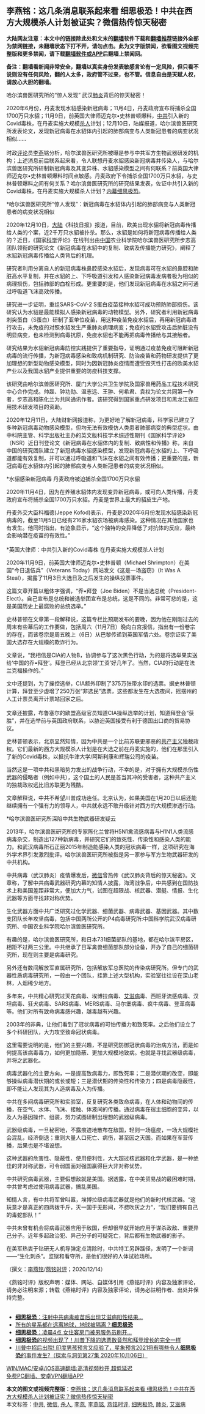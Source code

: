 <h2>李燕铭：这几条消息联系起来看 细思极恐！中共在西方大规模杀人计划被证实？微信热传惊天秘密</h2> <p class="notice"><b>大陆网友注意：本文中的链接除此处和文末的<a href="https://github.com/bannedbook/fanqiang" >翻墙</a>软件下载和<a href="https://github.com/killgcd/justmysocks/blob/master/README.md">翻墙推荐</a>链接外全部为禁网链接，未翻墙状态下打不开，请勿点击。此为文字版禁闻，欲看图文视频完整版和更多禁闻，请下载<a href="https://github.com/bannedbook/fanqiang">翻墙软件或APP</a>后翻墙上禁闻网。</p><p>备注：翻墙看新闻非常安全，翻墙以真实身份发表敏感言论有一定风险，但只看不说则没有任何风险，翻的人太多，政府管不过来，也不管。信息自由是天赋人权，请放心大胆的翻墙。</b></p>  <div class="entry">  <p></p> <p>哈尔滨兽医研究所的&#8220;惊人发现&#8221; 武汉<a href="https://www.bannedbook.org/bnews/tag/%e8%82%ba%e7%82%8e/" class="st_tag internal_tag" rel="tag" title="标签 肺炎 下的日志">肺炎</a>背后的惊天秘密&#65281;</p> <p>   2020年6月份&#65292;丹麦发现水貂感染新冠病毒&#65307;11月4日&#65292;丹麦政府宣布将捕杀全国1700万只水貂&#65307;11月9日&#65292;前英国大律师迈克尔&#8226;史林普顿爆料&#65292;<a href="https://www.bannedbook.org/bnews/tag/%e4%b8%ad%e5%85%b1/" class="st_tag internal_tag" rel="tag" title="标签 中共 下的日志">中共</a>引入新的Covid毒株&#65292;在丹麦实施大规模<a href="https://www.bannedbook.org/bnews/tag/%E6%9D%80%E4%BA%BA/" class="st_tag internal_tag" rel="tag" title="标签 杀人 下的日志">杀人</a>计划&#65307;12月10日&#65292;陆媒报道&#65292;哈尔滨兽医研究所发表论文&#65292;发现新冠病毒在水貂体内引起的肺部病变与人类新冠患者的病变状况相似&#8230;&#8230;<br />&nbsp; <br />时政<span class='wp_keywordlink_affiliate'><a href="https://www.bannedbook.org/bnews/comments/" title="新闻评论" target="_blank">评论</a></span>员<a href="https://www.bannedbook.org/bnews/tag/%e6%9d%8e%e7%87%95/" class="st_tag internal_tag" rel="tag" title="标签 李燕 下的日志">李燕</a>铭分析&#65292;哈尔滨兽医研究所被曝是参与中共军方生物武器研发的机构&#65307;上述消息前后联系起来看&#65292;令人联想丹麦水貂感染新冠病毒并传染人&#65292;与哈尔滨兽医研究所研制新冠病毒及其变异株&#12289;水貂感染模型之间有何联系&#65311;前英国大律师迈克尔&#8226;史林普顿爆料时间点敏感&#12290;丹麦政府下令捕杀全国1700万只水貂&#65292;与史林普顿爆料之间有何关系&#65311;哈尔滨兽医研究所的研究结果发表&#65292;佐证中共引入新的Covid毒株&#65292;在丹麦实施大规模杀人计划&#65311;<span class='wp_keywordlink_affiliate'><a href="https://www.bannedbook.org/bnews/ccpdope/" title="中共高层内幕" target="_blank">内幕</a></span><a href="https://www.bannedbook.org/bnews/tag/%e7%bb%86%e6%80%9d%e6%9e%81%e6%81%90/" class="st_tag internal_tag" rel="tag" title="标签 细思极恐 下的日志">细思极恐</a>&#12290;</p> <p>   *哈尔滨兽医研究所&#8220;惊人发现&#8221;&#65306;新冠病毒在水貂体内引起的肺部病变与人类新冠患者的病变状况相似</p> <p>2020年12月10日&#65292;<span class='wp_keywordlink_affiliate'><a href="https://www.bannedbook.org/" title="大陆" target="_blank">大陆</a></span>&#12298;科技日报&#12299;报道&#65292;目前&#65292;欧美出现水貂将新冠病毒传播给人类的个案&#65292;近2千万只水貂被扑杀&#12290;那么&#65292;水貂是如何将新冠病毒传播给人类的&#65311;近日&#65292;&#12298;国家<span class='wp_keywordlink'><a href="https://www.bannedbook.org/forum11/topic309.html" title="禁片：“科学”的棍子" target="_blank">科学</a></span>评论&#12299;在线刊出由<span class='wp_keywordlink_affiliate'><a href="https://www.bannedbook.org/" title="中国" target="_blank">中国</a></span>农业科学院哈尔滨兽医研究所步志高团队领衔的研究论文&#12298;新冠病毒在水貂中的复制&#12289;致病及传播能力研究&#12299;&#65292;阐释了水貂新冠病毒传播给人类背后的机理&#12290;</p> <p>研究者利用分离自人的新冠病毒株鼻腔感染水貂后&#65292;发现病毒可在水貂的鼻腔和肺脏高水平复制&#65292;并在水貂的上&#12289;下呼吸道引发和人感染新冠病毒发病者极为相似的病理损伤&#65292;包括肺部的血栓形成&#12290;更重要的是&#65292;他们发现新冠病毒在水貂之间可通过呼吸道飞沫高效传播&#12290;</p> <p>研究进一步证明&#65292;重组SARS-CoV-2 S蛋白疫苗接种水貂可成功预防肺部损伤&#12290;该研究认为水貂是最能模拟人感染新冠病毒的动物模型&#12290;另外&#65292;研究者利用新冠病毒刺突蛋白&#65288;S蛋白&#65289;研制了亚单位疫苗&#65292;用这种疫苗免疫水貂后&#65292;再用新冠病毒进行攻击&#65292;未免疫的对照水貂发生严重肺炎病理病变&#65307;免疫的水貂受攻击后肺脏没有明显病变&#65292;也未检测到病毒抗原&#65292;免疫水貂也不能再把病毒传播给与其接触者&#12290;</p> <p>   研究结果为水貂新冠病毒防控实践提供了重要指导&#65292;证明通过疫苗免疫可阻断新冠病毒的流行传播&#65292;为新冠病毒感染和致病机制研究&#12289;防治疫苗和药物研发提供了更加理想的新型动物感染模型&#65292;同时为因新冠肺炎疫情而遭受毁灭性打击的欧美水貂产业以及我国水貂产业提供重要的防疫科技支撑&#12290;</p> <p>该研究由哈尔滨兽医研究所&#12289;厦门大学公共卫生学院及国家兽用药品工程技术研究中心合作完成&#12290;帅磊&#12289;钟功勋&#12289;温志远&#12289;王翀&#12289;何希君&#12289;袁权为论文共同第一作者&#65292;步志高和陈化兰为共同通讯作者&#12290;该研究得到国家重点研发项目和黑龙江省应用技术研发项目的资助&#12290;</p> <p>2020年12月11日&#65292;大陆财新网报道称&#65292;为更好地了解新冠病毒&#65292;科学家已建立了多种新冠病毒动物感染模型&#65292;但均无法有效模仿人类患者肺部病变的典型症状&#12290;由中科院主管&#12289;科学出版社主办的英文版科技学术综述性期刊&#12298;国家科学评论&#12299;&#65288;NSR&#65289;近日刊登论文&#12298;新冠病毒在水貂体内的复制&#12289;致病性和传播&#12299;称&#65292;来自中国的研究团队建立了新冠病毒水貂感染模型&#65292;发现新冠病毒在水貂的上&#12289;下呼吸道都能有效复制&#65292;并可以通过呼吸道和飞沫在水貂之间有效传播&#65307;更重要的是&#65292;新冠病毒在水貂体内引起的肺部病变与人类新冠患者的病变状况相似&#12290;</p>  <p>*水貂感染新冠病毒 丹麦政府被迫捕杀全国1700万只水貂</p> <p>2020年11月4日&#65292;因为在养殖水貂体内发现变异新冠病毒&#65292;或可向人类传播&#65292;丹麦政府宣布将捕杀全国1700万只水貂&#12290;丹麦是世界上最大的貂皮生产地&#12290;</p> <p>丹麦外交大臣科福德(Jeppe Kofod)表示&#65292;丹麦是2020年6月份发现水貂感染新冠病毒的&#65292;截至11月5日已经有216家水貂农场被病毒感染&#12290;这种情况在其他国家也有发生&#12290;他同时指出&#65292;有迹象显示&#65292;&#8220;这个独特的变异降低了对抗体的反应&#65292;最终会影响潜在疫苗的有效性&#12290;&#8221;<br />&nbsp; <br />*英国大律师&#65306;中共引入新的Covid毒株 在丹麦实施大规模杀人计划</p> <p>2020年11月9日&#65292;前英国大律师迈克尔&#8226;史林普顿&#65288;Michael Shrimpton&#65289;在美国&#8220;今日退伍兵&#8221;&#65288;Veterans Today&#65289;网站发文&#12298;这是一场盗窃&#12299;&#65288;It Was A Steal&#65289;&#65292;揭露了11月3日大选日及之后发生的操纵投票事件&#12290;</p> <p>这篇文章开篇以粗体字强调&#65292;&#8220;乔&#8226;拜登&#65288;Joe Biden&#65289;不是当选总统&#65288;President-Elect&#65289;&#12290;自己宣布是总统和被选举团宣布是总统&#65292;这是不同的&#12290;非常可悲的是&#65292;这是美国历史上最腐败的总统选举&#12290;&#8221;</p> <p>史林普顿在文章第一段解释说&#65292;这篇专栏比预期发布的要晚&#65292;因为他在刚刚过去的周末有些幕后的工作要做&#65292;包括周六&#65288;11月7日&#65289;晚向白宫报信&#65292;指出有一份卷宗的存在&#65292;而该卷宗是周五晚上&#65288;6日&#65289;从巴黎传递到英国军情六处&#12290;卷宗证实了美国大选存在大规模的欺诈行为&#12290;</p> <p>   文章说&#65292;&#8220;我相信是CIA的人物B&#65292;协调参与了这次黑色行动&#65292;为的是将选举果实送给&#8216;中国的乔&#8226;拜登&#8217;&#12290;拜登已经从北京领&#8216;工资&#8217;好几年了&#12290;当然&#65292;CIA的行动是在法兰克福操作的&#12290;&#8221;</p> <p>文中还提到&#65292;为了操控选举&#65292;CIA额外印制了375万张带水印的选票&#12290;据史林普顿计算&#65292;拜登至少虚增了250万张&#8220;非选民&#8221;选票&#65292;这些都发生在大选夜间&#65292;摇摆州的人工计票员离开计票站回家之后&#12290;<br />&nbsp;<br />文章还披露&#65292;布鲁塞尔的欧盟高级官员知道CIA操纵选举的计划&#65292;知道拜登会&#8220;获胜&#8221;&#65292;并在选举前与英国政府联系&#65292;以胁迫英国接受有利于德国出口商的贸易协议&#12290;</p> <p>史林普顿表示&#65292;北京显然知情&#65292;因为中共是一个比前苏联更邪恶的<span class='wp_keywordlink'><a href="https://www.bannedbook.org/forum2/topic6177.html" title="《共产主义的终极目的》" target="_blank">共产主义</a></span>独裁政权&#12290;它们最新的西方大规模杀人计划是在大选之前在丹麦实施的&#65292;他们在那里引入了新的Covid毒株&#65292;以抵抗牛津大学/阿斯利康和辉瑞公司的疫苗&#12290;</p> <p>当然这是一项中共和黑暗势力发出的战争行动&#65292;不幸的是&#65292;对于拥有大规模杀伤性武器的侵略者&#65288;例如中共&#65289;&#65292;这个国土的人民是首当其冲的受害者&#65292;这种共产主义的独裁政权远比旧苏联更为残酷&#12290;</p>  <p>文章解释说&#65292;中共不希望川普成功连任&#12290;北京认为&#65292;如果美国在1月20日以后还能继续拥有一个强有力的领导人&#65292;中共就永远不敢升级针对西方的大规模渗透行动&#12290;</p> <p>   *哈尔滨兽医研究所深陷中共生物武器研发疑云</p> <p>2013年&#65292;哈尔滨兽医研究所的专家陈化兰曾将H5N1禽流感病毒与H1N1人类流感病毒杂交&#65292;制造出127种新病毒&#65292;并研究它们的致死性&#12289;传染性和感染人类的能力&#12290;和武汉病毒所石正丽2015年制造能感染人类的冠状病毒一样&#65292;这项研究在海外学术界引发激烈批评&#12290;哈尔滨兽医研究所被指是另一家参与军方生物武器研发的中共机构&#12290;</p> <p>中共病毒&#65288;武汉肺炎&#65289;疫情爆发后&#65292;<a href="https://www.bannedbook.org/bnews/tag/%e5%be%ae%e4%bf%a1/" class="st_tag internal_tag" rel="tag" title="标签 微信 下的日志">微信</a>曾热传&#12298;武汉肺炎背后的惊天秘密&#12299;&#12290;文章称&#65292;了解中共病毒武器研究内幕的知情人披露&#65292;海湾战争后&#65292;中共感到在国防技术上和美国差距非常大&#65292;便加大力气&#65292;试图在超限战&#12289;核武器&#12289;潜艇&#12289;情报&#12289;生化武器等方面寻找非对称优势&#12290;</p> <p>生化武器方面中共广泛研究过化学武器&#12289;细菌武器&#12289;病毒武器&#12289;基因武器&#12290;其中数支团队长年攻坚病毒&#65292;包括中国两所公开的P4病毒研究所:中国科学院武汉病毒研究所&#12289;中国农业科学院哈尔滨兽医研究所&#12290;</p> <p>有趣的是&#65292;哈尔滨兽医研究所&#65292;和日本731细菌部队的基地&#65292;都在哈尔滨平房区&#65292;相距不过两三公里&#12290;中共继承了日军禽兽细菌部队部分设备&#65292;开办了自己的细菌研究所&#65292;现在则主要是病毒研究&#12290;</p> <p>另外还有数间解放军直属研究所&#65292;包括解放军总医院的传染病研究所&#12290;但专门的武器性质病毒研究所&#65292;一般由一个团队&#65292;挂靠上述大型机构&#65292;实验室往往设在深山老林&#65292;人烟稀少地方&#12290;</p> <p>   多年来&#65292;中共精心研究过天花病毒&#12289;埃博拉病毒&#12289;<a href="https://www.bannedbook.org/bnews/tag/%e8%89%be%e6%bb%8b%e7%97%85/" class="st_tag internal_tag" rel="tag" title="标签 艾滋病 下的日志">艾滋病</a>毒&#12289;西班牙流感病毒&#12289;汉坦病毒&#12289;狂犬病毒&#12289;SARS病毒&#12289;MERS病毒&#12289;马尔堡病毒&#12289;疯牛病毒&#12289;登革病毒等&#12290;他们对所有致命病毒感兴趣&#65292;越毒越有兴趣&#12290;</p> <p>2003年的非典&#65292;让他们看到了冠状病毒的可怕传播力和致死率&#12290;之后他们设立了多个科研团队&#65292;大力攻坚致命冠状病毒&#12290;</p> <p>这里需要说明的是&#65292;他们的主要兴趣&#65292;不是研究防御冠状病毒的治病方法&#65292;而是如何提高该病毒毒力&#65292;如何更加隐蔽&#12289;更加大规模地致病&#12290;也就是寻找武器级病毒&#65292;并将之武器化&#12290;</p>  <p>病毒武器化的主要方向&#65292;一是提高致病毒力&#65292;即致死率&#65307;二是潜伏期的改变&#65292;即能够操纵病毒潜伏期的或长或短&#65307;三是潜伏期的传染性和传染力&#65307;四是病毒隐蔽性&#65292;即不能让人发现其为人造病毒及人为传播&#12290;</p> <p>中共在多间病毒研究所和实验室&#65292;反复研究各类致命病毒&#65292;在人体和动物间的传播&#65292;在空气&#12289;水体&#12289;飞沫&#12289;接触&#12289;体液间的传播&#12290;通过病毒在宿主细胞的变异&#65292;以及人为基因操作&#12289;组装&#65292;努力试图研制出理想的武器级病毒&#12290;</p> <p>武器级病毒&#65292;一旦秘密地&#65292;不露痕迹地散布在敌国&#65292;轻则一场瘟疫&#65292;一场大规模社会混乱&#65292;经济倒退&#65307;重则大量人口死亡&#12289;病伤&#65292;甚至因之灭国&#12290;而如果在军营传播&#65292;后果也是不堪设想&#12290;</p> <p>这种武器的危害性&#12289;隐蔽性&#12289;使用便利性&#65292;大大超过核武器和化学武器&#65292;是一种绝佳的非对称武器&#65292;可令弱国面对强国赢得巨大非对称优势&#12290;</p> <p>   中共研究病毒武器&#65292;主要假想敌就是美国&#12290;据透露&#65292;在中美贸易战的最困难时期&#65292;中共曾考虑过使用病毒武器&#65292;搞乱美国&#12290;</p> <p>知情人言&#65292;有中共将军曾叫嚣&#65292;埃博拉级病毒武器就是他们的新时代核武器&#12290;&#8220;这玩意才是真正的四两拨千斤&#65292;灭一国于无形间&#65292;不费吹灰之力&#8220;&#65292;&#8220;我们要拥有自己的毒蛇部队&#65281;&#8221;</p> <p>中共未曾有机会将病毒武器应用于敌国&#65292;但却很早就开始应用于谋杀政敌&#12289;重要异己分子&#12290;近年多起政治犯&#12289;异己分子的可疑死亡&#65292;背后都有生物武器的影子&#12290;</p> <p>在美军热衷于钻研无人机导弹定点清除时&#65292;中共特工另辟蹊径&#65292;发明了一个新词&#8212;&#8212;&#8220;生化刺杀&#8221;&#12290;监狱和看守所&#65292;是他们很好的人体试验场所&#12290;</p> <p>&#65288;撰文&#65306;<a href="https://www.bannedbook.org/bnews/tag/%e6%9d%8e%e7%87%95%e9%93%ad/" class="st_tag internal_tag" rel="tag" title="标签 李燕铭 下的日志">李燕铭</a>/<a href="https://www.bannedbook.org/bnews/tag/%e7%87%95%e9%93%ad%e6%97%b6%e8%af%84/" class="st_tag internal_tag" rel="tag" title="标签 燕铭时评 下的日志">燕铭时评</a>&#65307;2020/12/14&#65289;</p> <p>&#12298;燕铭时评&#12299;版权声明&#65306;媒体&#12289;网站&#12289;自媒体引用&#12298;燕铭时评&#12299;内容及独家评论&#65292;请务必注明来源&#65307;转载&#12298;燕铭时评&#12299;内容及独家评论&#65292;请务必註明作者&#12289;出处并保持完整&#12290;<br />&nbsp; </p>  <ul class='op-related-articles' title='相关阅读'> <li><a href='https://www.bannedbook.org/bnews/cnnews/20201215/1447860.html' target='_blank'><b>细思极恐</b>：注射中共病毒疫苗后出现艾滋病阳性结果…</a></li> <li><a href='https://www.bannedbook.org/bnews/comments/20201130/1439296.html' target='_blank'>所有的星系都在远离地球，地球被隔离？<b>细思极恐</b></a></li> <li><a href='https://www.bannedbook.org/bnews/cbnews/20201126/1437141.html' target='_blank'><b>细思极恐</b>：凌晨4点 女住客房门被男服务员刷开…</a></li> <li><a href='https://www.bannedbook.org/bnews/topimagenews/20201110/1428737.html' target='_blank'><b>细思极恐</b>的视频出现了！川普下降的选票数竟然和拜登增长的完全一样</a></li> <li><a href='https://www.bannedbook.org/bnews/comments/20201006/1409106.html' target='_blank'>川普中招后出院! 印度男孩预言又应验了，星象预言2021将有哪些令人<b>细思极恐</b>的事件发生?（探索与洞见第27集 2020年10月06日）</a></li> </ul> <p class="texttj"> <a href="https://github.com/bannedbook/fanqiang/wiki/V2ray%E6%9C%BA%E5%9C%BA" target="_blank">WIN/MAC/安卓/iOS高速翻墙:高清视频秒开,超低延迟</a><br/> <a href="https://github.com/bannedbook/fanqiang/wiki/%E7%A6%81%E9%97%BB%E7%BD%91%E5%AE%89%E5%8D%93%E7%BF%BB%E5%A2%99%E6%96%B0%E9%97%BBAPP" target="_blank">免费PC翻墙、安卓VPN翻墙APP</a></p><p> </p><a name='sharetosocial'></a>       <div><b>本文的图文或视频完整版</b>：<a href='https://www.bannedbook.org/bnews/comments/20201216/1448745.html'>李燕铭：这几条消息联系起来看 细思极恐！中共在西方大规模杀人计划被证实？微信热传惊天秘密</a></div>  </div><!--END ENTRY--> <div class="postfooter"> <div>本文标签：<a href="https://www.bannedbook.org/bnews/tag/%e4%b8%ad%e5%85%b1/" rel="tag">中共</a>, <a href="https://www.bannedbook.org/bnews/tag/%e5%be%ae%e4%bf%a1/" rel="tag">微信</a>, <a href="https://www.bannedbook.org/bnews/tag/%E6%9D%80%E4%BA%BA/" rel="tag">杀人</a>, <a href="https://www.bannedbook.org/bnews/tag/%e6%9d%8e%e7%87%95/" rel="tag">李燕</a>, <a href="https://www.bannedbook.org/bnews/tag/%e6%9d%8e%e7%87%95%e9%93%ad/" rel="tag">李燕铭</a>, <a href="https://www.bannedbook.org/bnews/tag/%e7%87%95%e9%93%ad%e6%97%b6%e8%af%84/" rel="tag">燕铭时评</a>, <a href="https://www.bannedbook.org/bnews/tag/%e7%bb%86%e6%80%9d%e6%9e%81%e6%81%90/" rel="tag">细思极恐</a>, <a href="https://www.bannedbook.org/bnews/tag/%e8%82%ba%e7%82%8e/" rel="tag">肺炎</a>, <a href="https://www.bannedbook.org/bnews/tag/%e8%89%be%e6%bb%8b%e7%97%85/" rel="tag">艾滋病</a></div>  </div><!--END POSTFOOTER--> 